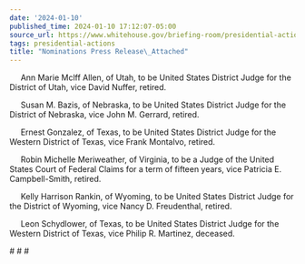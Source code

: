 ```yaml
---
date: '2024-01-10'
published_time: 2024-01-10 17:12:07-05:00
source_url: https://www.whitehouse.gov/briefing-room/presidential-actions/2024/01/10/nominations-press-release-attached/
tags: presidential-actions
title: "Nominations Press Release\_Attached"
---
```

 
     Ann Marie Mclff Allen, of Utah, to be United States District Judge
for the District of Utah, vice David Nuffer, retired.

     Susan M. Bazis, of Nebraska, to be United States District Judge for
the District of Nebraska, vice John M. Gerrard, retired.

     Ernest Gonzalez, of Texas, to be United States District Judge for
the Western District of Texas, vice Frank Montalvo, retired.

     Robin Michelle Meriweather, of Virginia, to be a Judge of the
United States Court of Federal Claims for a term of fifteen years, vice
Patricia E. Campbell-Smith, retired.

     Kelly Harrison Rankin, of Wyoming, to be United States District
Judge for the District of Wyoming, vice Nancy D. Freudenthal, retired.

     Leon Schydlower, of Texas, to be United States District Judge for
the Western District of Texas, vice Philip R. Martinez, deceased.

\# \# \#
